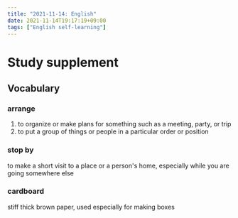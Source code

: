 ```yaml
---
title: "2021-11-14: English"
date: 2021-11-14T19:17:19+09:00
tags: ["English self-learning"]
---
```


# Study supplement

## Vocabulary

### arrange
1. to organize or make plans for something such as a meeting, party, or trip
3. to put a group of things or people in a particular order or position

### stop by
to make a short visit to a place or a person's home, especially while you are going somewhere else

### cardboard
stiff thick brown paper, used especially for making boxes
